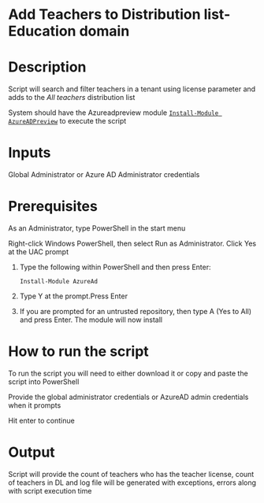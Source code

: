 # Add Teachers to Distribution list-Education domain

# Description

Script will search and filter teachers in a tenant using license parameter and adds to the *All teachers* distribution list

System should have the Azureadpreview module [`Install-Module AzureADPreview`](https://docs.microsoft.com/en-us/powershell/azure/active-directory/install-adv2?view=azureadps-2.0-preview#installing-the-azure-ad-module) to execute the script

# Inputs
Global Administrator or Azure AD Administrator credentials 

# Prerequisites
As an Administrator, type PowerShell in the start menu

Right-click Windows PowerShell, then select Run as Administrator. Click Yes at the UAC prompt

1.	Type the following within PowerShell and then press Enter:

     `Install-Module AzureAd`

2.	Type Y at the prompt.Press Enter

3.	If you are prompted for an untrusted repository, then type A (Yes to All) and press Enter. The module will now install

# How to run the script
To run the script you will need to either download it or copy and paste the script into PowerShell

Provide the global administrator credentials or AzureAD admin credentials when it prompts

Hit enter to continue

# Output
Script will provide the count of teachers who has the teacher license, count of teachers in DL and log file will be generated with exceptions, errors along with script execution time
